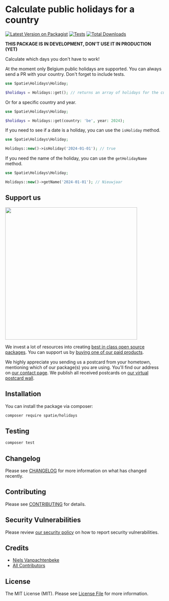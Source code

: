 # Calculate public holidays for a country

[![Latest Version on Packagist](https://img.shields.io/packagist/v/spatie/holidays.svg?style=flat-square)](https://packagist.org/packages/spatie/holidays)
[![Tests](https://img.shields.io/github/actions/workflow/status/spatie/holidays/run-tests.yml?branch=main&label=tests&style=flat-square)](https://github.com/spatie/holidays/actions/workflows/run-tests.yml)
[![Total Downloads](https://img.shields.io/packagist/dt/spatie/holidays.svg?style=flat-square)](https://packagist.org/packages/spatie/holidays)

**THIS PACKAGE IS IN DEVELOPMENT, DON'T USE IT IN PRODUCTION (YET)**

Calculate which days you don't have to work!

At the moment only Belgium public holidays are supported. You can always send a PR with your country. Don't forget to include tests.

```php
use Spatie\Holidays\Holiday;

$holidays = Holidays::get(); // returns an array of holidays for the current year
```

Or for a specific country and year.

```php
use Spatie\Holidays\Holiday;

$holidays = Holidays::get(country: 'be', year: 2024);
```

If you need to see if a date is a holiday, you can use the `isHoliday` method.

```php
use Spatie\Holidays\Holiday;

Holidays::new()->isHoliday('2024-01-01'); // true
```

If you need the name of the holiday, you can use the `getHolidayName` method.

```php
use Spatie\Holidays\Holiday;

Holidays::new()->getName('2024-01-01'); // Nieuwjaar
```

## Support us

[<img src="https://github-ads.s3.eu-central-1.amazonaws.com/holidays.jpg?t=1" width="419px" />](https://spatie.be/github-ad-click/holidays)

We invest a lot of resources into creating [best in class open source packages](https://spatie.be/open-source). You can support us by [buying one of our paid products](https://spatie.be/open-source/support-us).

We highly appreciate you sending us a postcard from your hometown, mentioning which of our package(s) you are using. You'll find our address on [our contact page](https://spatie.be/about-us). We publish all received postcards on [our virtual postcard wall](https://spatie.be/open-source/postcards).

## Installation

You can install the package via composer:

```bash
composer require spatie/holidays
```

## Testing

```bash
composer test
```

## Changelog

Please see [CHANGELOG](CHANGELOG.md) for more information on what has changed recently.

## Contributing

Please see [CONTRIBUTING](https://github.com/spatie/.github/blob/main/CONTRIBUTING.md) for details.

## Security Vulnerabilities

Please review [our security policy](../../security/policy) on how to report security vulnerabilities.

## Credits

- [Niels Vanpachtenbeke](https://github.com/Nielsvanpach)
- [All Contributors](../../contributors)

## License

The MIT License (MIT). Please see [License File](LICENSE.md) for more information.

